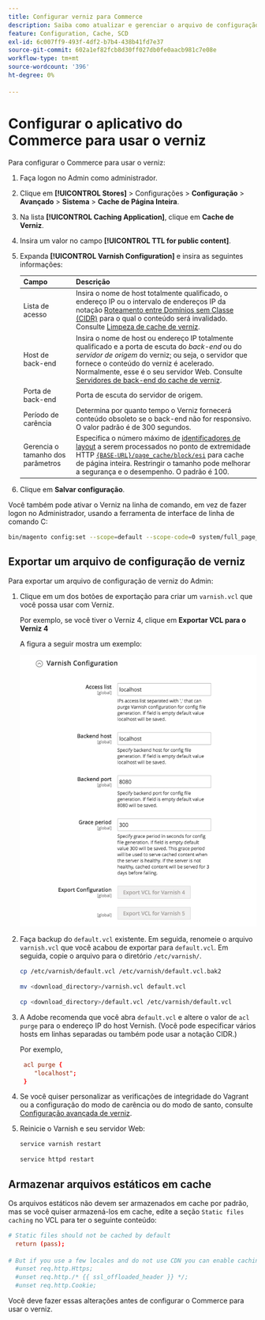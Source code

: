 ```yaml
---
title: Configurar verniz para Commerce
description: Saiba como atualizar e gerenciar o arquivo de configuração do Vernish para o aplicativo da Commerce.
feature: Configuration, Cache, SCD
exl-id: 6c007ff9-493f-4df2-b7b4-438b41fd7e37
source-git-commit: 602a1ef82fcb8d30ff027db0fe0aacb981c7e08e
workflow-type: tm+mt
source-wordcount: '396'
ht-degree: 0%

---
```


# Configurar o aplicativo do Commerce para usar o verniz

Para configurar o Commerce para usar o verniz:

1. Faça logon no Admin como administrador.
1. Clique em **[!UICONTROL Stores]** > Configurações > **Configuração** > **Avançado** > **Sistema** > **Cache de Página Inteira**.
1. Na lista **[!UICONTROL Caching Application]**, clique em **Cache de Verniz**.
1. Insira um valor no campo **[!UICONTROL TTL for public content]**.
1. Expanda **[!UICONTROL Varnish Configuration]** e insira as seguintes informações:

   | Campo | Descrição |
   | ----- | ----------- |
   | Lista de acesso | Insira o nome de host totalmente qualificado, o endereço IP ou o intervalo de endereços IP da notação [Roteamento entre Domínios sem Classe (CIDR)](https://www.digitalocean.com/community/tutorials/understanding-ip-addresses-subnets-and-cidr-notation-for-networking) para o qual o conteúdo será invalidado. Consulte [Limpeza de cache de verniz](https://varnish-cache.org/docs/3.0/tutorial/purging.html). |
   | Host de back-end | Insira o nome de host ou endereço IP totalmente qualificado e a porta de escuta do _back-end_ ou do _servidor de origem_ do verniz; ou seja, o servidor que fornece o conteúdo do verniz é acelerado. Normalmente, esse é o seu servidor Web. Consulte [Servidores de back-end do cache de verniz](https://www.varnish-cache.org/docs/trunk/users-guide/vcl-backends.html). |
   | Porta de back-end | Porta de escuta do servidor de origem. |
   | Período de carência | Determina por quanto tempo o Verniz fornecerá conteúdo obsoleto se o back-end não for responsivo. O valor padrão é de 300 segundos. |
   | Gerencia o tamanho dos parâmetros | Especifica o número máximo de [identificadores de layout](https://developer.adobe.com/commerce/frontend-core/guide/layouts/#layout-handles) a serem processados no ponto de extremidade HTTP [`{BASE-URL}/page_cache/block/esi`](use-varnish-esi.md) para cache de página inteira. Restringir o tamanho pode melhorar a segurança e o desempenho. O padrão é 100. |

1. Clique em **Salvar configuração**.

Você também pode ativar o Verniz na linha de comando, em vez de fazer logon no Administrador, usando a ferramenta de interface de linha de comando C:

```bash
bin/magento config:set --scope=default --scope-code=0 system/full_page_cache/caching_application 2
```

## Exportar um arquivo de configuração de verniz

Para exportar um arquivo de configuração de verniz do Admin:

1. Clique em um dos botões de exportação para criar um `varnish.vcl` que você possa usar com Verniz.

   Por exemplo, se você tiver o Verniz 4, clique em **Exportar VCL para o Verniz 4**

   A figura a seguir mostra um exemplo:

   ![Configurar o Commerce para usar o verniz no Administrador](../../assets/configuration/varnish-admin-22.png)

1. Faça backup do `default.vcl` existente. Em seguida, renomeie o arquivo `varnish.vcl` que você acabou de exportar para `default.vcl`. Em seguida, copie o arquivo para o diretório `/etc/varnish/`.

   ```bash
   cp /etc/varnish/default.vcl /etc/varnish/default.vcl.bak2
   ```

   ```bash
   mv <download_directory>/varnish.vcl default.vcl
   ```

   ```bash
   cp <download_directory>/default.vcl /etc/varnish/default.vcl
   ```

1. A Adobe recomenda que você abra `default.vcl` e altere o valor de `acl purge` para o endereço IP do host Vernish. (Você pode especificar vários hosts em linhas separadas ou também pode usar a notação CIDR.)

   Por exemplo,

   ```conf
    acl purge {
       "localhost";
    }
   ```

1. Se você quiser personalizar as verificações de integridade do Vagrant ou a configuração do modo de carência ou do modo de santo, consulte [Configuração avançada de verniz](config-varnish-advanced.md).

1. Reinicie o Varnish e seu servidor Web:

   ```bash
   service varnish restart
   ```

   ```bash
   service httpd restart
   ```

## Armazenar arquivos estáticos em cache

Os arquivos estáticos não devem ser armazenados em cache por padrão, mas se você quiser armazená-los em cache, edite a seção `Static files caching` no VCL para ter o seguinte conteúdo:

```conf
# Static files should not be cached by default
  return (pass);

# But if you use a few locales and do not use CDN you can enable caching static files by commenting previous line (#return (pass);) and uncommenting next 3 lines
  #unset req.http.Https;
  #unset req.http./* {{ ssl_offloaded_header }} */;
  #unset req.http.Cookie;
```

Você deve fazer essas alterações antes de configurar o Commerce para usar o verniz.

